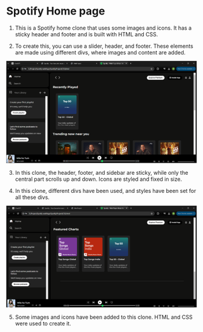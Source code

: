 # Spotify Home page

1. This is a Spotify home clone that uses some images and icons. It has a sticky header and footer and is built with HTML and CSS.

2. To create this, you can use a slider, header, and footer. These elements are made using different divs, where images and content are added.

  <img src= "images/Capture1.PNG">

3. In this clone, the header, footer, and sidebar are sticky, while only the central part scrolls up and down. Icons are styled and fixed in size.

4. In this clone, different divs have been used, and styles have been set for all these divs.

 <img src="images/Capture2.PNG">

5. Some images and icons have been added to this clone. HTML and CSS were used to create it.
